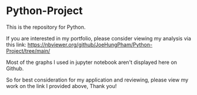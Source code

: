 # Python-Project
This is the repository for Python.

If you are interested in my portfolio, please consider viewing my analysis via this link:
 https://nbviewer.org/github/JoeHungPham/Python-Project/tree/main/
 
Most of the graphs I used in jupyter notebook aren't displayed here on Github. 

So for best consideration for my application and reviewing, please view my work on the link I provided above, Thank you!
 

